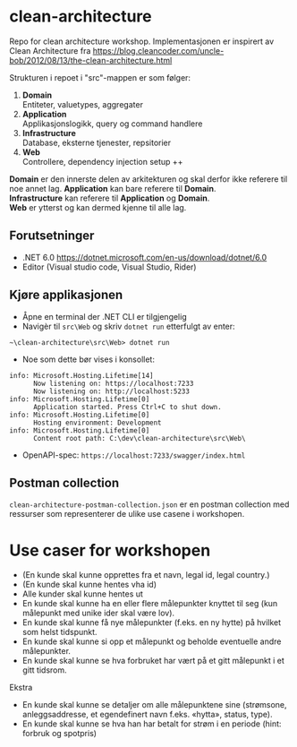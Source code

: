 # clean-architecture

Repo for clean architecture workshop.
Implementasjonen er inspirert av Clean Architecture fra https://blog.cleancoder.com/uncle-bob/2012/08/13/the-clean-architecture.html

Strukturen i repoet i "src"-mappen er som følger:

1. **Domain**  
   Entiteter, valuetypes, aggregater
2. **Application**  
   Applikasjonslogikk, query og command handlere
3. **Infrastructure**  
   Database, eksterne tjenester, repsitorier
4. **Web**  
   Controllere, dependency injection setup ++

**Domain** er den innerste delen av arkitekturen og skal derfor ikke referere til noe annet lag.
**Application** kan bare referere til **Domain**.  
**Infrastructure** kan referere til **Application** og **Domain**.  
**Web** er ytterst og kan dermed kjenne til alle lag.

## Forutsetninger

- .NET 6.0 https://dotnet.microsoft.com/en-us/download/dotnet/6.0
- Editor (Visual studio code, Visual Studio, Rider)

## Kjøre applikasjonen

- Åpne en terminal der .NET CLI er tilgjengelig
- Navigèr til `src\Web` og skriv `dotnet run` etterfulgt av enter:

```
~\clean-architecture\src\Web> dotnet run
```

- Noe som dette bør vises i konsollet:

```
info: Microsoft.Hosting.Lifetime[14]
      Now listening on: https://localhost:7233
      Now listening on: http://localhost:5233
info: Microsoft.Hosting.Lifetime[0]
      Application started. Press Ctrl+C to shut down.
info: Microsoft.Hosting.Lifetime[0]
      Hosting environment: Development
info: Microsoft.Hosting.Lifetime[0]
      Content root path: C:\dev\clean-architecture\src\Web\
```

- OpenAPI-spec: `https://localhost:7233/swagger/index.html` 

## Postman collection

`clean-architecture-postman-collection.json` er en postman collection med ressurser som representerer de ulike use casene i workshopen.

# Use caser for workshopen
- (En kunde skal kunne opprettes fra et navn, legal id, legal country.)
- (En kunde skal kunne hentes vha id)
- Alle kunder skal kunne hentes ut
- En kunde skal kunne ha en eller flere målepunkter knyttet til seg (kun målepunkt med unike ider skal være lov). 
- En kunde skal kunne få nye målepunkter (f.eks. en ny hytte) på hvilket som helst tidspunkt. 
- En kunde skal kunne si opp et målepunkt og beholde eventuelle andre målepunkter. 
- En kunde skal kunne se hva forbruket har vært på et gitt målepunkt i et gitt tidsrom.

Ekstra
- En kunde skal kunne se detaljer om alle målepunktene sine (strømsone, anleggsaddresse, et egendefinert navn f.eks. «hytta», status, type). 
- En kunde skal kunne se hva han har betalt for strøm i en periode (hint: forbruk og spotpris)


